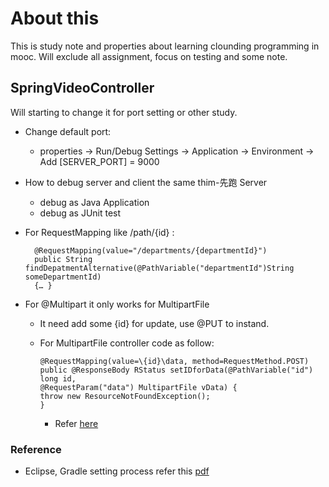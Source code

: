 # About this
This is study note and properties about learning clounding programming in mooc. Will exclude all assignment, focus on testing and some note.

## SpringVideoController
Will starting to change it for port setting or other study.

- Change default port:
  - properties -> Run/Debug Settings -> Application -> Environment -> Add [SERVER_PORT] = 9000
- How to debug server and client the same thim-先跑 Server   
  - debug as Java Application 
  - debug as JUnit test  
- For RequestMapping like /path/{id} :

		@RequestMapping(value="/departments/{departmentId}")
		public String 	findDepatmentAlternative(@PathVariable("departmentId")String someDepartmentId)
        {… }          

- For @Multipart it only works for MultipartFile
  -  It need add some {id} for update, use @PUT to instand.
  - For MultipartFile controller code as follow:
  
		@RequestMapping(value=\{id}\data, method=RequestMethod.POST)
		public @ResponseBody RStatus setIDforData(@PathVariable("id") long id,
		@RequestParam("data") MultipartFile vData) {
		throw new ResourceNotFoundException();
		}
    - Refer [here](http://stackoverflow.com/questions/24985832/405-method-not-allowed-with-spring)	
	
   
          
### Reference
 - Eclipse, Gradle setting process refer this [pdf](https://d28rh4a8wq0iu5.cloudfront.net/mobilecloud/docs/Cloud%20Services%20Setup%20Corrected.pdf?response-content-type=application%2Foctet-stream&a=1&response-content-disposition=attachment)
 
 
 
 
 
   
